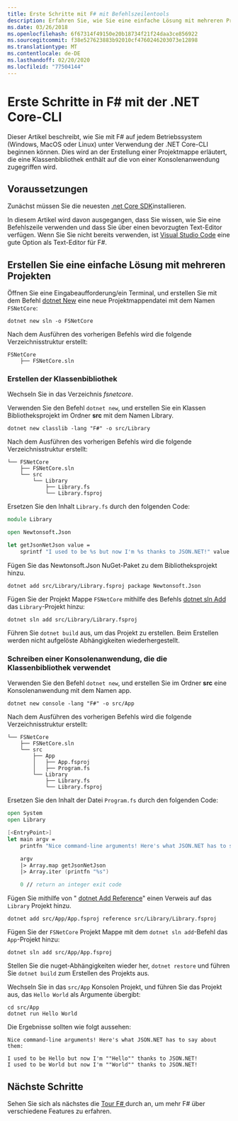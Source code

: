 ```yaml
---
title: Erste Schritte mit F# mit Befehlszeilentools
description: Erfahren Sie, wie Sie eine einfache Lösung mit mehreren Projekten F# unter Verwendung der .net Core-CLI unter einem beliebigen Betriebssystem (Windows, macOS oder Linux) erstellen können.
ms.date: 03/26/2018
ms.openlocfilehash: 6f67314f49150e20b18734f21f24daa3ce856922
ms.sourcegitcommit: f38e527623883b92010cf4760246203073e12898
ms.translationtype: MT
ms.contentlocale: de-DE
ms.lasthandoff: 02/20/2020
ms.locfileid: "77504144"
---
```

# <a name="get-started-with-f-with-the-net-core-cli"></a>Erste Schritte in F# mit der .NET Core-CLI

Dieser Artikel beschreibt, wie Sie mit F# auf jedem Betriebssystem (Windows, MacOS oder Linux) unter Verwendung der .NET Core-CLI beginnen können. Dies wird an der Erstellung einer Projektmappe erläutert, die eine Klassenbibliothek enthält auf die von einer Konsolenanwendung zugegriffen wird.

## <a name="prerequisites"></a>Voraussetzungen

Zunächst müssen Sie die neuesten [.net Core SDK](https://dotnet.microsoft.com/download)installieren.

In diesem Artikel wird davon ausgegangen, dass Sie wissen, wie Sie eine Befehlszeile verwenden und dass Sie über einen bevorzugten Text-Editor verfügen. Wenn Sie Sie nicht bereits verwenden, ist [Visual Studio Code](get-started-vscode.md) eine gute Option als Text-Editor für F#.

## <a name="build-a-simple-multi-project-solution"></a>Erstellen Sie eine einfache Lösung mit mehreren Projekten

Öffnen Sie eine Eingabeaufforderung/ein Terminal, und erstellen Sie mit dem Befehl [dotnet New](../../core/tools/dotnet-new.md) eine neue Projektmappendatei mit dem Namen `FSNetCore`:

```dotnetcli
dotnet new sln -o FSNetCore
```

Nach dem Ausführen des vorherigen Befehls wird die folgende Verzeichnisstruktur erstellt:

```console
FSNetCore
    ├── FSNetCore.sln
```

### <a name="write-a-class-library"></a>Erstellen der Klassenbibliothek

Wechseln Sie in das Verzeichnis *fsnetcore*.

Verwenden Sie den Befehl `dotnet new`, und erstellen Sie ein Klassen Bibliotheksprojekt im Ordner **src** mit dem Namen Library.

```dotnetcli
dotnet new classlib -lang "F#" -o src/Library
```

Nach dem Ausführen des vorherigen Befehls wird die folgende Verzeichnisstruktur erstellt:

```console
└── FSNetCore
    ├── FSNetCore.sln
    └── src
        └── Library
            ├── Library.fs
            └── Library.fsproj
```

Ersetzen Sie den Inhalt `Library.fs` durch den folgenden Code:

```fsharp
module Library

open Newtonsoft.Json

let getJsonNetJson value =
    sprintf "I used to be %s but now I'm %s thanks to JSON.NET!" value (JsonConvert.SerializeObject(value))
```

Fügen Sie das Newtonsoft.Json NuGet-Paket zu dem Bibliotheksprojekt hinzu.

```dotnetcli
dotnet add src/Library/Library.fsproj package Newtonsoft.Json
```

Fügen Sie der Projekt Mappe `FSNetCore` mithilfe des Befehls [dotnet sln Add](../../core/tools/dotnet-sln.md) das `Library`-Projekt hinzu:

```dotnetcli
dotnet sln add src/Library/Library.fsproj
```

Führen Sie `dotnet build` aus, um das Projekt zu erstellen. Beim Erstellen werden nicht aufgelöste Abhängigkeiten wiederhergestellt.

### <a name="write-a-console-application-that-consumes-the-class-library"></a>Schreiben einer Konsolenanwendung, die die Klassenbibliothek verwendet

Verwenden Sie den Befehl `dotnet new`, und erstellen Sie im Ordner **src** eine Konsolenanwendung mit dem Namen app.

```dotnetcli
dotnet new console -lang "F#" -o src/App
```

Nach dem Ausführen des vorherigen Befehls wird die folgende Verzeichnisstruktur erstellt:

```console
└── FSNetCore
    ├── FSNetCore.sln
    └── src
        ├── App
        │   ├── App.fsproj
        │   ├── Program.fs
        └── Library
            ├── Library.fs
            └── Library.fsproj
```

Ersetzen Sie den Inhalt der Datei `Program.fs` durch den folgenden Code:

```fsharp
open System
open Library

[<EntryPoint>]
let main argv =
    printfn "Nice command-line arguments! Here's what JSON.NET has to say about them:"

    argv
    |> Array.map getJsonNetJson
    |> Array.iter (printfn "%s")

    0 // return an integer exit code
```

Fügen Sie mithilfe von " [dotnet Add Reference](../../core/tools/dotnet-add-reference.md)" einen Verweis auf das `Library` Projekt hinzu.

```dotnetcli
dotnet add src/App/App.fsproj reference src/Library/Library.fsproj
```

Fügen Sie der `FSNetCore` Projekt Mappe mit dem `dotnet sln add`-Befehl das `App`-Projekt hinzu:

```dotnetcli
dotnet sln add src/App/App.fsproj
```

Stellen Sie die nuget-Abhängigkeiten wieder her, `dotnet restore` und führen Sie `dotnet build` zum Erstellen des Projekts aus.

Wechseln Sie in das `src/App` Konsolen Projekt, und führen Sie das Projekt aus, das `Hello World` als Argumente übergibt:

```dotnetcli
cd src/App
dotnet run Hello World
```

Die Ergebnisse sollten wie folgt aussehen:

```console
Nice command-line arguments! Here's what JSON.NET has to say about them:

I used to be Hello but now I'm ""Hello"" thanks to JSON.NET!
I used to be World but now I'm ""World"" thanks to JSON.NET!
```

## <a name="next-steps"></a>Nächste Schritte

Sehen Sie sich als nächstes die [Tour F# ](../tour.md) durch an, um mehr F# über verschiedene Features zu erfahren.
